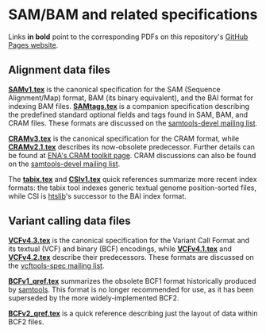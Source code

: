 SAM/BAM and related specifications
==================================

Links **in bold** point to the corresponding PDFs on this repository's [GitHub Pages website][hts-specs].

Alignment data files
--------------------

**[SAMv1.tex]** is the canonical specification for the SAM (Sequence Alignment/Map) format, BAM (its binary equivalent), and the BAI format for indexing BAM files.
**[SAMtags.tex]** is a companion specification describing the predefined standard optional fields and tags found in SAM, BAM, and CRAM files.
These formats are discussed on the [samtools-devel mailing list][samdev-ml].

**[CRAMv3.tex]** is the canonical specification for the CRAM format, while **[CRAMv2.1.tex]** describes its now-obsolete predecessor.
Further details can be found at [ENA's CRAM toolkit page][ena-cram].
CRAM discussions can also be found on the [samtools-devel mailing list][samdev-ml].

The **[tabix.tex]** and **[CSIv1.tex]** quick references summarize more recent index formats: the tabix tool indexes generic textual genome position-sorted files, while CSI is [htslib]'s successor to the BAI index format.

Variant calling data files
--------------------------

**[VCFv4.3.tex]** is the canonical specification for the Variant Call Format and its textual (VCF) and binary (BCF) encodings, while **[VCFv4.1.tex]** and **[VCFv4.2.tex]** describe their predecessors.
These formats are discussed on the [vcftools-spec mailing list][vcfspec-ml].

**[BCFv1_qref.tex]** summarizes the obsolete BCF1 format historically produced by [samtools].  This format is no longer recommended for use, as it has been superseded by the more widely-implemented BCF2.

**[BCFv2_qref.tex]** is a quick reference describing just the layout of data within BCF2 files.

[SAMv1.tex]:    http://samtools.github.io/hts-specs/SAMv1.pdf
[SAMtags.tex]:  http://samtools.github.io/hts-specs/SAMtags.pdf
[CRAMv2.1.tex]: http://samtools.github.io/hts-specs/CRAMv2.1.pdf
[CRAMv3.tex]:   http://samtools.github.io/hts-specs/CRAMv3.pdf
[CSIv1.tex]:    http://samtools.github.io/hts-specs/CSIv1.pdf
[tabix.tex]:    http://samtools.github.io/hts-specs/tabix.pdf
[VCFv4.1.tex]:  http://samtools.github.io/hts-specs/VCFv4.1.pdf
[VCFv4.2.tex]:  http://samtools.github.io/hts-specs/VCFv4.2.pdf
[VCFv4.3.tex]:  http://samtools.github.io/hts-specs/VCFv4.3.pdf
[BCFv1_qref.tex]: http://samtools.github.io/hts-specs/BCFv1_qref.pdf
[BCFv2_qref.tex]: http://samtools.github.io/hts-specs/BCFv2_qref.pdf

[ena-cram]:   http://www.ebi.ac.uk/ena/about/cram_toolkit
[htslib]:     https://github.com/samtools/htslib
[samtools]:   https://github.com/samtools/samtools
[hts-specs]:  http://samtools.github.io/hts-specs/

[samdev-ml]:  https://lists.sourceforge.net/lists/listinfo/samtools-devel
[vcfspec-ml]: https://lists.sourceforge.net/lists/listinfo/vcftools-spec

<!-- vim:set linebreak: -->
